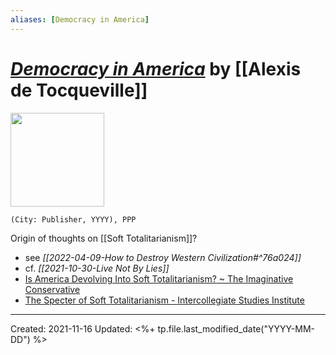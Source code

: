 ```yaml
---
aliases: [Democracy in America]
---
```


# [*Democracy in America*]() by [[Alexis de Tocqueville]]

<img src="" width=150>

`(City: Publisher, YYYY), PPP`



Origin of thoughts on [[Soft Totalitarianism]]?
- see *[[2022-04-09-How to Destroy Western Civilization#^76a024]]*
- cf. *[[2021-10-30-Live Not By Lies]]*
- [Is America Devolving Into Soft Totalitarianism? ~ The Imaginative Conservative](https://theimaginativeconservative.org/2017/04/america-soft-totalitarianism-bruce-frohnen.html)
- [The Specter of Soft Totalitarianism - Intercollegiate Studies Institute](https://isi.org/intercollegiate-review/the-specter-of-soft-totalitarianism/)

---
Created: 2021-11-16
Updated: <%+ tp.file.last_modified_date("YYYY-MM-DD") %>


